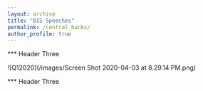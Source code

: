 ```yaml
---
layout: archive
title: "BIS Speeches"
permalink: /central_banks/
author_profile: true
---
```


*** Header Three

![Q12020](/images/Screen Shot 2020-04-03 at 8.29.14 PM.png)

*** Header Three
